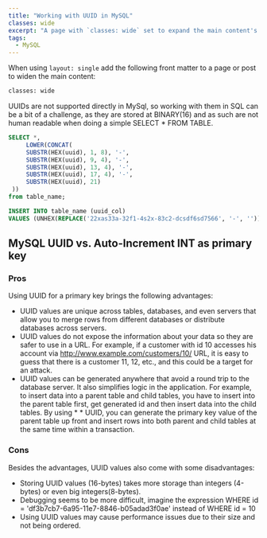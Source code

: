 ```yaml
---
title: "Working with UUID in MySQL"
classes: wide
excerpt: "A page with `classes: wide` set to expand the main content's width."
tags: 
  - MySQL
---
```


When using `layout: single` add the following front matter to a page or post to widen the main content:

```sql
classes: wide
```

UUIDs are not supported directly in MySql, so working with them in SQL can be a bit of a challenge, as they are stored at BINARY(16) and as such are not human readable when doing a simple SELECT * FROM TABLE.

```sql
SELECT *, 
     LOWER(CONCAT(
     SUBSTR(HEX(uuid), 1, 8), '-',
     SUBSTR(HEX(uuid), 9, 4), '-',
     SUBSTR(HEX(uuid), 13, 4), '-',
     SUBSTR(HEX(uuid), 17, 4), '-',
     SUBSTR(HEX(uuid), 21)
 ))
from table_name;
```


```sql
INSERT INTO table_name (uuid_col)
VALUES (UNHEX(REPLACE('22xas33a-32f1-4s2x-83c2-dcsdf6sd7566', '-', '')));

```
## MySQL UUID vs. Auto-Increment INT as primary key

### Pros

Using UUID for a primary key  brings the following advantages:

* UUID values are unique across tables, databases, and even servers that allow you to merge rows from different databases or distribute databases across servers.
* UUID values do not expose the information about your data so they are safer to use in a URL. For example, if a customer with id 10 accesses his account via http://www.example.com/customers/10/ URL, it is easy to guess that there is a customer 11, 12, etc., and this could be a target for an attack.
* UUID values can be generated anywhere that avoid a round trip to the database server. It also simplifies logic in the application. For example, to insert data into a parent table and child tables, you have to insert into the parent table first, get generated id and then insert data into the child tables. By using * * UUID, you can generate the primary key value of the parent table up front and insert rows into both parent and child tables at the same time within a transaction.

### Cons

Besides the advantages, UUID values also come with some disadvantages:

* Storing UUID values (16-bytes) takes more storage than integers (4-bytes) or even big integers(8-bytes).
* Debugging seems to be  more difficult, imagine the expression WHERE id = 'df3b7cb7-6a95-11e7-8846-b05adad3f0ae' instead of WHERE id = 10
* Using UUID values may cause performance issues due to their size and not being ordered.
